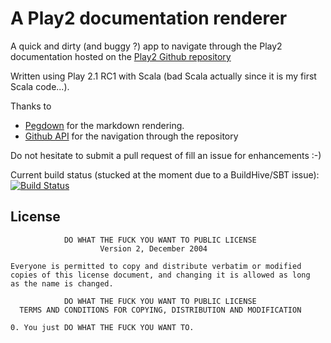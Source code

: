A Play2 documentation renderer
=====================================

A quick and dirty (and buggy ?) app to navigate through the Play2 documentation hosted on the [Play2 Github repository](https://github.com/playframework/Play20/tree/master/documentation/manual)

Written using Play 2.1 RC1 with Scala (bad Scala actually since it is my first Scala code...).

Thanks to 

* [Pegdown](https://github.com/sirthias/pegdown/) for the markdown rendering.
* [Github API](http://developer.github.com/) for the navigation through the repository

Do not hesitate to submit a pull request of fill an issue for enhancements :-)

Current build status (stucked at the moment due to a BuildHive/SBT issue): [![Build Status](https://buildhive.cloudbees.com/job/ndeverge/job/play2-docs-renderer/badge/icon)](https://buildhive.cloudbees.com/job/ndeverge/job/play2-docs-renderer/)

## License

                DO WHAT THE FUCK YOU WANT TO PUBLIC LICENSE
                        Version 2, December 2004

    Everyone is permitted to copy and distribute verbatim or modified
    copies of this license document, and changing it is allowed as long
    as the name is changed.

                DO WHAT THE FUCK YOU WANT TO PUBLIC LICENSE
      TERMS AND CONDITIONS FOR COPYING, DISTRIBUTION AND MODIFICATION

    0. You just DO WHAT THE FUCK YOU WANT TO.